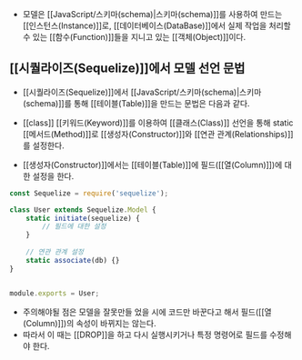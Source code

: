 - 모델은 [[JavaScript/스키마(schema)|스키마(schema)]]를 사용하여 만드는 [[인스턴스(Instance)]]로, [[데이터베이스(DataBase)]]에서 실제 작업을 처리할 수 있는 [[함수(Function)]]들을 지니고 있는 [[객체(Object)]]이다.


## [[시퀄라이즈(Sequelize)]]에서 모델 선언 문법

- [[시퀄라이즈(Sequelize)]]에서 [[JavaScript/스키마(schema)|스키마(schema)]]를 통해 [[테이블(Table)]]을 만드는 문법은 다음과 같다.
- [[class]] [[키워드(Keyword)]]를 이용하여 [[클래스(Class)]] 선언을 통해 static [[메서드(Method)]]로 [[생성자(Constructor)]]와 [[연관 관계(Relationships)]]를 설정한다.

- [[생성자(Constructor)]]에서는 [[테이블(Table)]]에 필드([[열(Column)]])에 대한 설정을 한다.

```js
const Sequelize = require('sequelize');

class User extends Sequelize.Model {
	static initiate(sequelize) {
		// 필드에 대한 설정
	}
	
	// 연관 관계 설정
	static associate(db) {}
}


module.exports = User;
```

- 주의해야될 점은 모델을 잘못만들 었을 시에 코드만 바꾼다고 해서 필드([[열(Column)]])의 속성이 바뀌지는 않는다.
- 따라서 이 때는 [[DROP]]을 하고 다시 실행시키거나 특정 명령어로 필드를 수정해야 한다.
